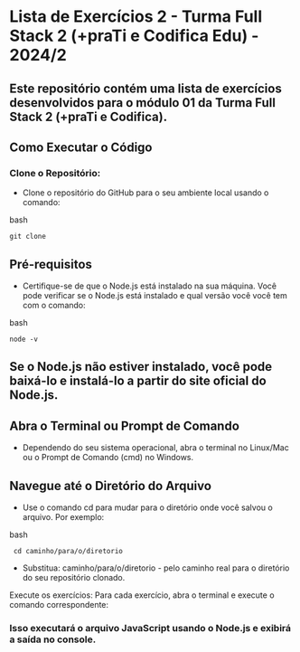 # Lista de Exercícios 2 - Turma Full Stack 2 (+praTi e Codifica Edu) - 2024/2

## Este repositório contém uma lista de exercícios desenvolvidos para o módulo 01 da Turma Full Stack 2 (+praTi e Codifica). 

## Como Executar o Código

### Clone o Repositório:

- Clone o repositório do GitHub para o seu ambiente local usando o comando:

bash
```
git clone 
````




## Pré-requisitos
 - Certifique-se de que o Node.js está instalado na sua máquina. Você pode verificar se o Node.js está instalado e qual versão você  você tem com o comando:

bash
 ```
 node -v
```

## Se o Node.js não estiver instalado, você pode baixá-lo e instalá-lo a partir do site oficial do Node.js.

## Abra o Terminal ou Prompt de Comando
- Dependendo do seu sistema operacional, abra o terminal no Linux/Mac ou o Prompt de Comando (cmd) no Windows.

## Navegue até o Diretório do Arquivo
- Use o comando cd para mudar para o diretório onde você salvou o arquivo. Por exemplo:

bash
```
 cd caminho/para/o/diretorio
```


- Substitua: caminho/para/o/diretorio  - pelo caminho real para o diretório do seu repositório clonado.

 Execute os exercícios: Para cada exercício, abra o terminal e execute o comando correspondente:

### Isso executará o arquivo JavaScript usando o Node.js e exibirá a saída no console.
